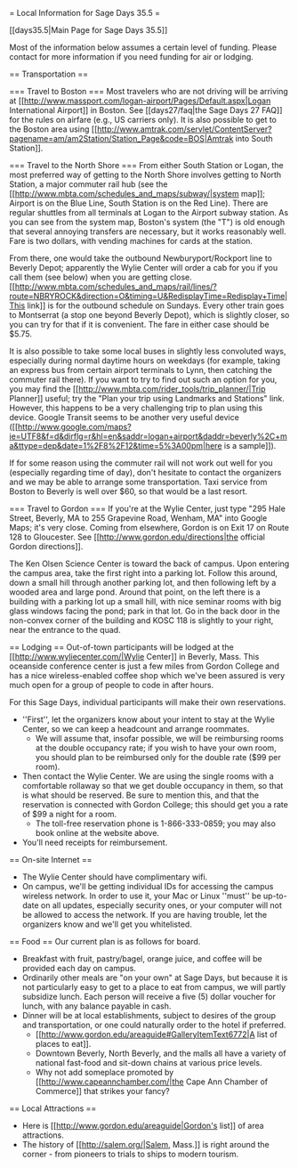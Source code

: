 = Local Information for Sage Days 35.5 =

[[days35.5|Main Page for Sage Days 35.5]]

Most of the information below assumes a certain level of funding.  Please contact for more information if you need funding for air or lodging.

== Transportation ==

=== Travel to Boston ===
Most travelers who are not driving will be arriving at [[http://www.massport.com/logan-airport/Pages/Default.aspx|Logan International Airport]] in Boston.  See [[days27/faq|the Sage Days 27 FAQ]] for the rules on airfare (e.g., US carriers only).  It is also possible to get to the Boston area using [[http://www.amtrak.com/servlet/ContentServer?pagename=am/am2Station/Station_Page&code=BOS|Amtrak into South Station]].

=== Travel to the North Shore ===
From either South Station or Logan, the most preferred way of getting to the North Shore involves getting to North Station, a major commuter rail hub (see the [[http://www.mbta.com/schedules_and_maps/subway/|system map]]; Airport is on the Blue Line, South Station is on the Red Line).  There are regular shuttles from all terminals at Logan to the Airport subway station.  As you can see from the system map, Boston's system (the "T") is old enough that several annoying transfers are necessary, but it works reasonably well.  Fare is two dollars, with vending machines for cards at the station.

From there, one would take the outbound Newburyport/Rockport line to Beverly Depot; apparently the Wylie Center will order a cab for you if you call them (see below) when you are getting close.  [[http://www.mbta.com/schedules_and_maps/rail/lines/?route=NBRYROCK&direction=O&timing=U&RedisplayTime=Redisplay+Time|This link]] is for the outbound schedule on Sundays.  Every other train goes to Montserrat (a stop one beyond Beverly Depot), which is slightly closer, so you can try for that if it is convenient.  The fare in either case should be $5.75.  

It is also possible to take some local buses in slightly less convoluted ways, especially during normal daytime hours on weekdays (for example, taking an express bus from certain airport terminals to Lynn, then catching the commuter rail there).  If you want to try to find out such an option for you, you may find the [[http://www.mbta.com/rider_tools/trip_planner/|Trip Planner]] useful; try the "Plan your trip using Landmarks and Stations" link.  However, this happens to be a very challenging trip to plan using this device.  Google Transit seems to be another very useful device ([[http://www.google.com/maps?ie=UTF8&f=d&dirflg=r&hl=en&saddr=logan+airport&daddr=beverly%2C+ma&ttype=dep&date=1%2F8%2F12&time=5%3A00pm|here is a sample]]).

If for some reason using the commuter rail will not work out well for you (especially regarding time of day), don't hesitate to contact the organizers and we may be able to arrange some transportation.  Taxi service from Boston to Beverly is well over $60, so that would be a last resort.

=== Travel to Gordon ===
If you're at the Wylie Center, just type "295 Hale Street, Beverly, MA to 255 Grapevine Road, Wenham, MA" into Google Maps; it's very close.  Coming from elsewhere, Gordon is on Exit 17 on Route 128 to Gloucester.   See [[http://www.gordon.edu/directions|the official Gordon directions]]. 

The Ken Olsen Science Center is toward the back of campus.  Upon entering the campus area, take the first right into a parking lot.  Follow this around, down a small hill through another parking lot, and then following left by a wooded area and large pond.  Around that point, on the left there is a building with a parking lot up a small hill, with nice seminar rooms with big glass windows facing the pond; park in that lot.  Go in the back door in the non-convex corner of the building and KOSC 118 is slightly to your right, near the entrance to the quad.

== Lodging ==
Out-of-town participants will be lodged at the [[http://www.wyliecenter.com/|Wylie Center]] in Beverly, Mass.  This oceanside conference center is just a few miles from Gordon College and has a nice wireless-enabled coffee shop which we've been assured is very much open for a group of people to code in after hours.  

For this Sage Days, individual participants will make their own reservations.  
 * ''First'', let the organizers know about your intent to stay at the Wylie Center, so we can keep a headcount and arrange roommates.  
   * We will assume that, insofar possible, we will be reimbursing rooms at the double occupancy rate; if you wish to have your own room, you should plan to be reimbursed only for the double rate ($99 per room).
 * Then contact the Wylie Center.  We are using the single rooms with a comfortable rollaway so that we get double occupancy in them, so that is what should be reserved.  Be sure to mention this, and that the reservation is connected with Gordon College; this should get you a rate of $99 a night for a room.  
   * The toll-free reservation phone is 1-866-333-0859; you may also book online at the website above.  
 * You'll need receipts for reimbursement.

== On-site Internet ==
 * The Wylie Center should have complimentary wifi.
 * On campus, we'll be getting individual IDs for accessing the campus wireless network.  In order to use it, your Mac or Linux ''must'' be up-to-date on all updates, especially security ones, or your computer will not be allowed to access the network.  If you are having trouble, let the organizers know and we'll get you whitelisted.

== Food ==
Our current plan is as follows for board.
 * Breakfast with fruit, pastry/bagel, orange juice, and coffee will be provided each day on campus.
 * Ordinarily other meals are "on your own" at Sage Days, but because it is not particularly easy to get to a place to eat from campus, we will partly subsidize lunch.  Each person will receive a five (5) dollar voucher for lunch, with any balance payable in cash.  
 * Dinner will be at local establishments, subject to desires of the group and transportation, or one could naturally order to the hotel if preferred.
   * [[http://www.gordon.edu/areaguide#GalleryItemText6772|A list of places to eat]].
   * Downtown Beverly, North Beverly, and the malls all have a variety of national fast-food and sit-down chains at various price levels.
   * Why not add someplace promoted by [[http://www.capeannchamber.com/|the Cape Ann Chamber of Commerce]] that strikes your fancy?

== Local Attractions ==
 * Here is [[http://www.gordon.edu/areaguide|Gordon's list]] of area attractions.
 * The history of [[http://salem.org/|Salem, Mass.]] is right around the corner - from pioneers to trials to ships to modern tourism.
